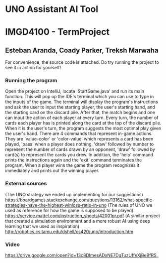 # UNO Assistant AI Tool
# IMGD4100 - TermProject
## Esteban Aranda, Coady Parker, Treksh Marwaha

For convenience, the source code is attached. Do try running the project to see it in action for yourself!

### Running the program
Open the project on IntelliJ, locate 'StartGame.java' and run its main function. 
This will pop up the IDE's terminal which you can use to type in the inputs of the game.
The terminal will display the program's instructions and ask the user to input
the starting player, the user's starting hand, and the starting card on the discard pile.
After that, the match begins and one can input the action of each player at every turn.
Every turn, the number of cards each player has is printed along the card at the top of
the discard pile.
When it is the user's turn, the program suggests the most optimal play given the user's hand.
There are 4 commands that represent in-game actions. They are 'value-color' or 'color-value'
which represents a card has been played, 'pass' when a player does nothing, 'draw' followed
by number to represent the number of cards drawn by an opponent, 'draw' followed by card(s)
to represent the cards you drew.
In addition, the 'help' command prints the instructions again and the 'exit' command
terminates the program.
When a player wins the game the program recognizes it immediately and prints out the 
winning player.

### External sources
(The UNO strategy we ended up implementing for our suggestions)
https://boardgames.stackexchange.com/questions/13162/what-specific-strategies-have-the-highest-winloss-ratio-in-uno
(The rules of UNO we used as reference for how the game is supposed to be played)
https://service.mattel.com/instruction_sheets/42001pr.pdf
(A similar project that created a simulation environment and a more robust AI using deep learning that we used as inspiration)
http://robotics.cs.tamu.edu/dshell/cs420/uno/introduction.htm

### Video
https://drive.google.com/open?id=13c8DlmesADxNE7DgTuzUffeXjBeBfRS_
